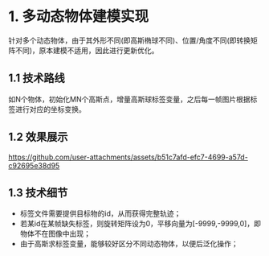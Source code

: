 # 1. 多动态物体建模实现
针对多个动态物体，由于其外形不同(即高斯椭球不同)、位置/角度不同(即转换矩阵不同)，原本建模不适用，因此进行更新优化。
## 1.1 技术路线
如N个物体，初始化MN个高斯点，增量高斯球标签变量，之后每一帧图片根据标签进行对应的坐标变换。

## 1.2 效果展示

https://github.com/user-attachments/assets/b51c7afd-efc7-4699-a57d-c92695e38d95

## 1.3 技术细节
- 标签文件需要提供目标物的id，从而获得完整轨迹；
- 若某id在某帧缺失标签，则旋转矩阵设为0，平移向量为[-9999,-9999,0]，即物体不在图像中出现；
- 由于高斯求标签变量，能够较好区分不同动态物体，以便后泛化操作；

